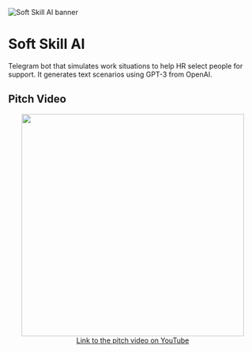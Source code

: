 ![Soft Skill AI banner](https://nomomon.github.io//images/softskillai-preview.jpeg)
# Soft Skill AI
Telegram bot that simulates work situations to help HR select people for support. It generates text scenarios using GPT-3 from OpenAI.

## Pitch Video

<p align="center">
  <a href="https://www.youtube.com/embed/RhdQjmgWrCo">
    <img width="450" src="https://i.ytimg.com/vi/RhdQjmgWrCo/maxresdefault.jpg"/>
    <br>
    Link to the pitch video on YouTube
  </a>
<p>
